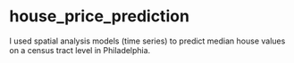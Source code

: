 # house_price_prediction
I used spatial analysis models (time series) to predict median house values on a census tract level in Philadelphia.
